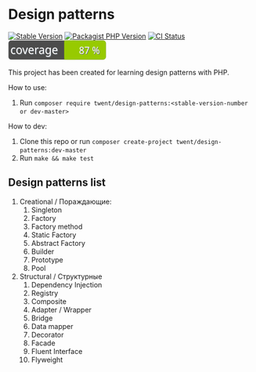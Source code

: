 # Design patterns
[![Stable Version](https://img.shields.io/packagist/v/twent/design-patterns?label=stable)](https://packagist.org/packages/twent/design-patterns)
[![Packagist PHP Version](https://img.shields.io/packagist/dependency-v/twent/design-patterns/php)](https://packagist.org/packages/twent/design-patterns)
[![CI Status](https://github.com/twent/design-patterns-php/actions/workflows/build.yml/badge.svg)](https://github.com/twent/design-patterns-php/actions)
[![Tests Coverage](https://raw.githubusercontent.com/twent/design-patterns-php/master/badge.svg)](https://github.com/twent/design-patterns-php/actions)

This project has been created for learning design patterns with PHP.

How to use:
1. Run `composer require twent/design-patterns:<stable-version-number or dev-master>`

How to dev:
1. Clone this repo or run `composer create-project twent/design-patterns:dev-master`
2. Run `make && make test`

## Design patterns list
1. Creational / Пораждающие:
   1. Singleton
   2. Factory
   3. Factory method
   4. Static Factory
   5. Abstract Factory
   6. Builder
   7. Prototype
   8. Pool
2. Structural / Структурные
   1. Dependency Injection
   2. Registry
   3. Composite
   4. Adapter / Wrapper
   5. Bridge
   6. Data mapper
   7. Decorator
   8. Facade
   9. Fluent Interface
   10. Flyweight
